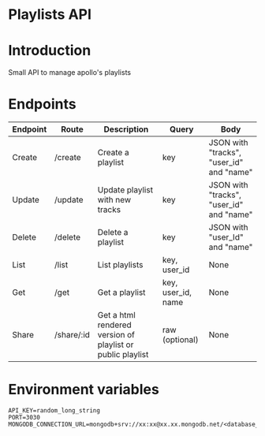 # Playlists API

# Introduction
Small API to manage apollo's playlists

# Endpoints
| Endpoint | Route      | Description                                                | Query              | Body                                     |
|----------|------------|------------------------------------------------------------|--------------------|------------------------------------------|
| Create   | /create    | Create a playlist                                          | key                | JSON with "tracks", "user_id" and "name" |
| Update   | /update    | Update playlist with new tracks                            | key                | JSON with "tracks", "user_id" and "name" |
| Delete   | /delete    | Delete a playlist                                          | key                | JSON with "user_Id" and "name"           |
| List     | /list      | List playlists                                             | key, user_id       | None                                     |
| Get      | /get       | Get a playlist                                             | key, user_id, name | None                                     |
| Share    | /share/:id | Get a html rendered version of playlist or public playlist | raw (optional)     | None                                     |

# Environment variables
```dotenv
API_KEY=random_long_string
PORT=3030
MONGODB_CONNECTION_URL=mongodb+srv://xx:xx@xx.xx.mongodb.net/<database_name>
```

